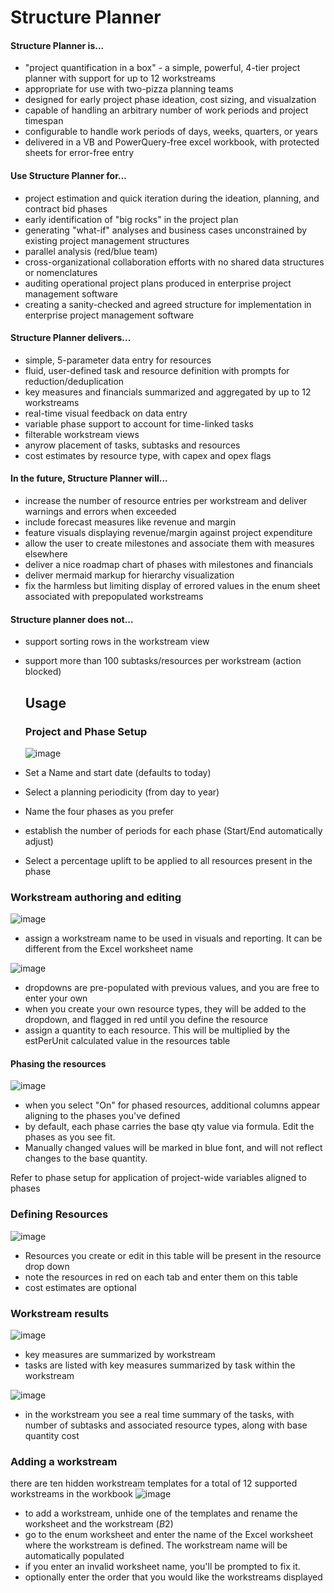 # Structure Planner

#### Structure Planner is...
- "project quantification in a box" - a simple, powerful, 4-tier project planner with support for up to 12 workstreams 
- appropriate for use with two-pizza planning teams
- designed for early project phase ideation, cost sizing, and visualzation
- capable of handling an arbitrary number of work periods and project timespan
- configurable to handle work periods of days, weeks, quarters, or years
- delivered in a VB and PowerQuery-free excel workbook, with protected sheets for error-free entry

#### Use Structure Planner for...
- project estimation and quick iteration during the ideation, planning, and contract bid phases
- early identification of "big rocks" in the project plan
- generating "what-if" analyses and business cases unconstrained by existing project management structures
- parallel analysis (red/blue team)
- cross-organizational collaboration efforts with no shared data structures or nomenclatures
- auditing operational project plans produced in enterprise project management software
- creating a sanity-checked and agreed structure for implementation in enterprise project management software

#### Structure Planner delivers...
- simple, 5-parameter data entry for resources
- fluid, user-defined task and resource definition with prompts for reduction/deduplication
- key measures and financials summarized and aggregated by up to 12 workstreams
- real-time visual feedback on data entry
- variable phase support to account for time-linked tasks
- filterable workstream views
- anyrow placement of tasks, subtasks and resources
- cost estimates by resource type, with capex and opex flags

#### In the future, Structure Planner will...
- increase the number of resource entries per workstream and deliver warnings and errors when exceeded
- include forecast measures like revenue and margin
- feature visuals displaying revenue/margin against project expenditure
- allow the user to create milestones and associate them with measures elsewhere
- deliver a nice roadmap chart of phases with milestones and financials
- deliver mermaid markup for hierarchy visualization
- fix the harmless but limiting display of errored values in the enum sheet associated with prepopulated workstreams

#### Structure planner does not...
- support sorting rows in the workstream view
- support more than 100 subtasks/resources per workstream (action blocked)

  ## Usage
  ### Project and Phase Setup

  ![image](https://github.com/user-attachments/assets/fd072a93-3e5e-41cf-867e-c9cde862de4e)
- Set a Name and start date (defaults to today)
- Select a planning periodicity (from day to year)
- Name the four phases as you prefer
- establish the number of periods for each phase (Start/End automatically adjust)
- Select a percentage uplift to be applied to all resources present in the phase

### Workstream authoring and editing
![image](https://github.com/user-attachments/assets/70e2622c-297c-47f3-a33a-b776fb8a2e51)
- assign a workstream name to be used in visuals and reporting.  It can be different from the Excel worksheet name

![image](https://github.com/user-attachments/assets/912ab02b-2e13-4d4f-865b-86dc804352a6)
- dropdowns are pre-populated with previous values, and you are free to enter your own
- when you create your own resource types, they will be added to the dropdown, and flagged in red until you define the resource
- assign a quantity to each resource.  This will be multiplied by the estPerUnit calculated value in the resources table

#### Phasing the resources
![image](https://github.com/user-attachments/assets/01a99b96-d23c-4d68-8422-750152a417a4)
- when you select "On" for phased resources, additional columns appear aligning to the phases you've defined
- by default, each phase carries the base qty value via formula.  Edit the phases as you see fit.
- Manually changed values will be marked in blue font, and will not reflect changes to the base quantity.

Refer to phase setup for application of project-wide variables aligned to phases

### Defining Resources
![image](https://github.com/user-attachments/assets/14d3ed7e-412b-4098-bfd7-21e4fb50b709)
- Resources you create or edit in this table will be present in the resource drop down
- note the resources in red on each tab and enter them on this table
- cost estimates are optional

### Workstream results
![image](https://github.com/user-attachments/assets/5efe4729-ee6c-4a08-b0ea-5ea83cfdf97e)
- key measures are summarized by workstream
- tasks are listed with key measures summarized by task within the workstream

![image](https://github.com/user-attachments/assets/fff16dbe-07a2-449e-97db-a269310a1f1d)
- in the workstream you see a real time summary of the tasks, with number of subtasks and associated resource types, along with base quantity cost
  
### Adding a workstream
there are ten hidden workstream templates for a total of 12 supported workstreams in the workbook
![image](https://github.com/user-attachments/assets/611acfaf-5917-41b9-821a-bd2969df2c92)
- to add a workstream, unhide one of the templates and rename the worksheet and the workstream ($B$2)
- go to the enum worksheet and enter the name of the Excel worksheet where the workstream is defined.  The workstream name will be automatically populated
- if you enter an invalid worksheet name, you'll be prompted to fix it.
- optionally enter the order that you would like the workstreams displayed
